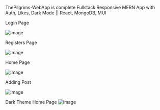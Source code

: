 ThePilgrims-WebApp is complete Fullstack Responsive MERN App with Auth, Likes, Dark Mode || React, MongoDB, MUI

Login Page

![image](https://github.com/silvioprendi/thePilgrimsApp/assets/80984231/6adef7da-e05a-45c5-9918-67b7ee67f3da)

Registers Page

![image](https://github.com/silvioprendi/thePilgrimsApp/assets/80984231/500103ff-7c6e-470f-ad74-ee05a43a1d82)

Home Page

![image](https://github.com/silvioprendi/thePilgrimsApp/assets/80984231/74b8ba88-0932-4af9-8cbd-475efced6c46)

Adding Post

![image](https://github.com/silvioprendi/thePilgrimsApp/assets/80984231/fdf247cd-000d-4683-9586-f0a22331759c)

Dark Theme Home Page
![image](https://github.com/silvioprendi/thePilgrimsApp/assets/80984231/afe9f6e5-8b57-4599-97f6-fecdcfa0a8ac)
